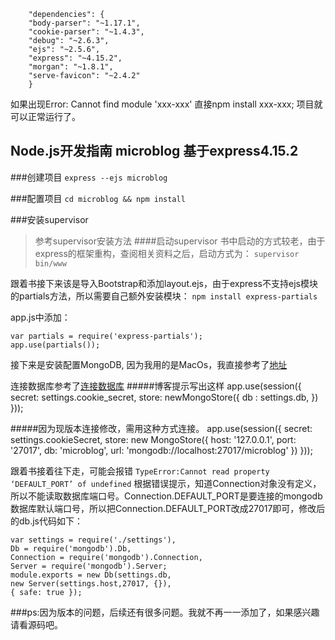  		"dependencies": {
   		"body-parser": "~1.17.1",
    	"cookie-parser": "~1.4.3",
   		"debug": "~2.6.3",
    	"ejs": "~2.5.6",
   		"express": "~4.15.2",
    	"morgan": "~1.8.1",
    	"serve-favicon": "~2.4.2"
  		}

如果出现Error: Cannot find module 'xxx-xxx'
直接npm install xxx-xxx;
项目就可以正常运行了。

Node.js开发指南 microblog 基于express4.15.2
-----
###创建项目
`express --ejs microblog`

###配置项目
`cd microblog && npm install`

###安装supervisor
>参考supervisor安装方法
>####启动supervisor
>书中启动的方式较老，由于express的框架重构，查阅相关资料之后，启动方式为：
>`supervisor bin/www `

跟着书接下来该是导入Bootstrap和添加layout.ejs，由于express不支持ejs模块的partials方法，所以需要自己额外安装模块：
`npm install express-partials`

app.js中添加：
```
var partials = require('express-partials');
app.use(partials());
```

接下来是安装配置MongoDB,
因为我用的是MacOs，我直接参考了[地址](http://www.cnblogs.com/corvoh/p/5766722.html)

连接数据库参考了[连接数据库](http://www.cnblogs.com/yuanzm/p/3770986.html)
#####博客提示写出这样
		app.use(session({
		secret: settings.cookie_secret,
		store: newMongoStore({
		db : settings.db,
		})
		}));

#####因为现版本连接修改，需用这种方式连接。
		app.use(session({
  		secret: settings.cookieSecret,
  		store: new MongoStore({
        host: '127.0.0.1',
        port: '27017',
        db: 'microblog',
        url: 'mongodb://localhost:27017/microblog'
    	})
		}));

跟着书接着往下走，可能会报错
`TypeError:Cannot read property ‘DEFAULT_PORT’ of undefined`
根据错误提示，知道Connection对象没有定义，所以不能读取数据库端口号。Connection.DEFAULT_PORT是要连接的mongodb数据库默认端口号，所以把Connection.DEFAULT_PORT改成27017即可，修改后的db.js代码如下：

	var settings = require('./settings'),
    Db = require('mongodb').Db,
    Connection = require('mongodb').Connection,
    Server = require('mongodb').Server;
	module.exports = new Db(settings.db,
    new Server(settings.host,27017, {}),
    { safe: true });
    
###ps:因为版本的问题，后续还有很多问题。我就不再一一添加了，如果感兴趣请看源码吧。